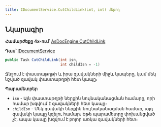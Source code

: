 ```yaml
---
title: IDocumentService.CutChildLink(int, int) մեթոդ
---
```


## Նկարագիր

**Համարժեքը 4x-ում՝** [AsDocEngine.CutChildLink](https://armsoft.github.io/as4x-docs/HTM/ProgrGuide/Functions/Functions/DocumentsCirculation/CutChildLink.html)

**Դաս՝** [IDocumentService](../IDocumentService.md)

```c#
public Task CutChildLink(int isn, 
                         int childIsn = -1)
```

Ջնջում է փաստաթղթի և իրա զավակների միջև կապերը, կամ մեկ նշված զավակ փաստաթղթի հետ կապը։

**Պարամետրեր**

* `isn` - Այն փաստաթղթի ներքին նույնականացման համարը, որի համար խզվում է զավակների հետ կապը։
* `childIsn` - Մեկ զավակի ներքին նույնականացման համար, այդ զավակի կապը կզելու համար։
  Եթե պարամետրը փոխանցված չէ, ապա կապը խզվում է բոլոր առկա զավակների հետ։
